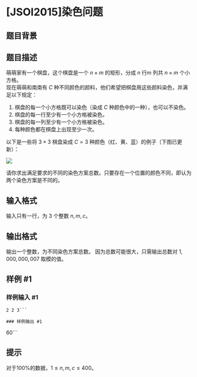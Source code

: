 # [JSOI2015]染色问题

## 题目背景



## 题目描述

萌萌家有一个棋盘，这个棋盘是一个 $n \times m$ 的矩形，分成 $n$ 行$m$ 列共 $n \times m$ 个小方格。   
现在萌萌和南南有 $C$ 种不同颜色的颜料，他们希望把棋盘用这些颜料染色，并满足以下规定：   

1. 棋盘的每一个小方格既可以染色（染成 $C$ 种颜色中的一种），也可以不染色。   
2. 棋盘的每一行至少有一个小方格被染色。   
3. 棋盘的每一列至少有一个小方格被染色。   
4. 每种颜色都在棋盘上出现至少一次。  
 
以下是一些将 $3  \times 3$ 棋盘染成 $C=3$ 种颜色（红、黄、蓝）的例子（下图已更新）： 
  
![](https://cdn.luogu.com.cn/upload/image_hosting/7s4j5elx.png)    

请你求出满足要求的不同的染色方案总数。只要存在一个位置的颜色不同，即认为两个染色方案是不同的。

## 输入格式

输入只有一行，为 $3$ 个整数 $n,m,c$。

## 输出格式

输出一个整数，为不同染色方案总数。
因为总数可能很大，只需输出总数对 $1,000,000,007$ 取模的值。

## 样例 #1

### 样例输入 #1
```
2 2 3```

### 样例输出 #1

```
60```

## 提示

对于$100\%$的数据，$1 \le n,m,c \le 400$。
